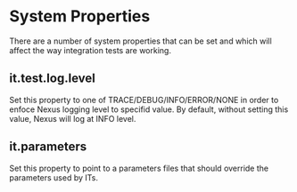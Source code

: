 System Properties
=================

There are a number of system properties that can be set and which will affect the way integration tests are working.

it.test.log.level
-----------------

Set this property to one of TRACE/DEBUG/INFO/ERROR/NONE in order to enfoce Nexus logging level to specifid value.
By default, without setting this value, Nexus will log at INFO level.

it.parameters
-------------

Set this property to point to a parameters files that should override the parameters used by ITs.
